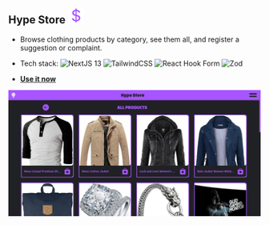 ## Hype Store ![Logo Hype Store](./public/favicon.svg)

- Browse clothing products by category, see them all, and register a suggestion or complaint.
- Tech stack:
![NextJS 13](https://img.shields.io/badge/NextJS%2013-a755ff.svg?style=for-the-badge&logo=next.js&logoColor=e2d8ed) ![TailwindCSS](https://img.shields.io/badge/tailwindcss-a755ff.svg?style=for-the-badge&logo=tailwindcss&logoColor=e2d8ed) ![React Hook Form](https://img.shields.io/badge/reacthookform-a755ff.svg?style=for-the-badge&logo=reacthookform&logoColor=e2d8ed) ![Zod](https://img.shields.io/badge/zod-a755ff.svg?style=for-the-badge&logo=zod&logoColor=e2d8ed)

- **[Use it now](https://hypestore.vercel.app)**

![Hype Store Layout](https://raw.githubusercontent.com/devgustavomacedo/devgustavomacedo/main/public/hype-store.webp)
